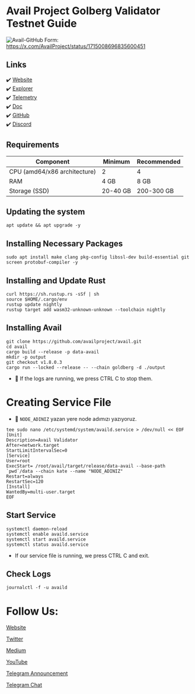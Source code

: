 # Avail Project Golberg Validator Testnet Guide
![Avail-GitHub](https://github.com/AnatolianTeam/AvailProject/assets/102043225/b563145a-153b-4a1b-9e4c-54ebb58f305c)
Form: https://x.com/AvailProject/status/1715008696835600451

## Links
 ✔️ [Website](https://www.availproject.org/)<br>
 ✔️ [Explorer](https://goldberg.avail.tools/#/explorer)<br>
 ✔️ [Telemetry](https://telemetry.avail.tools/#list/0x6f09966420b2608d1947ccfb0f2a362450d1fc7fd902c29b67c906eaa965a7ae)<br>
 ✔️ [Doc](https://docs.availproject.org/)<br>
 ✔️ [GitHub](https://github.com/availproject)<br>
 ✔️ [Discord](https://discord.gg/TUVbtZMMpz)<br>

## Requirements 
| Component | Minimum | **Recommended** | 
| ------------ | ------------ | ------------ |
| CPU (amd64/x86 architecture) |	2 | 4 |
| RAM	| 4 GB | 8 GB |
| Storage (SSD)	| 20-40 GB | 200-300 GB  |

## Updating the system
```shell
apt update && apt upgrade -y
```

## Installing Necessary Packages
```shell
sudo apt install make clang pkg-config libssl-dev build-essential git screen protobuf-compiler -y
```

## Installing and Update Rust
```shell
curl https://sh.rustup.rs -sSf | sh
source $HOME/.cargo/env
rustup update nightly
rustup target add wasm32-unknown-unknown --toolchain nightly
```

## Installing Avail

```shell
git clone https://github.com/availproject/avail.git
cd avail
cargo build --release -p data-avail
mkdir -p output
git checkout v1.8.0.3
cargo run --locked --release -- --chain goldberg -d ./output
```
* 🔴 If the logs are running, we press CTRL C to stop them.

# Creating Service File
* 🔴  `NODE_ADINIZ` yazan yere node adımızı yazıyoruz.
```shell
tee sudo nano /etc/systemd/system/availd.service > /dev/null << EOF
[Unit]
Description=Avail Validator
After=network.target
StartLimitIntervalSec=0
[Service]
User=root
ExecStart= /root/avail/target/release/data-avail --base-path `pwd`/data --chain kate --name "NODE_ADINIZ"
Restart=always
RestartSec=120
[Install]
WantedBy=multi-user.target
EOF
```

## Start Service
```shell
systemctl daemon-reload
systemctl enable availd.service
systemctl start availd.service
systemctl status availd.service
```

* If our service file is running, we press CTRL C and exit.

## Check Logs
```
journalctl -f -u availd
```



# Follow Us:

[Website](https://anatolianteam.com)

[Twitter](https://twitter.com/anatolianteam)

[Medium](https://medium.com/@anatolianteam)

[YouTube](https://www.youtube.com/@anatolianteam)

[Telegram Announcement](https://t.me/AnatolianTeamduyuru)

[Telegram Chat](https://t.me/AnatolianTeam)
